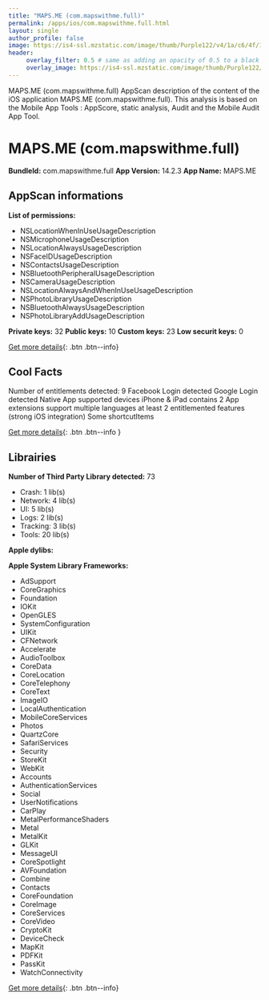 ```yaml
---
title: "MAPS.ME (com.mapswithme.full)"
permalink: /apps/ios/com.mapswithme.full.html
layout: single
author_profile: false
image: https://is4-ssl.mzstatic.com/image/thumb/Purple122/v4/1a/c6/4f/1ac64fae-ed1b-f680-bec5-0c8986ac4515/AppIcon-0-1x_U007emarketing-0-7-0-85-220.png/512x512bb.jpg
header: 
     overlay_filter: 0.5 # same as adding an opacity of 0.5 to a black background
     overlay_image: https://is4-ssl.mzstatic.com/image/thumb/Purple122/v4/1a/c6/4f/1ac64fae-ed1b-f680-bec5-0c8986ac4515/AppIcon-0-1x_U007emarketing-0-7-0-85-220.png/512x512bb.jpg
---
```

MAPS.ME (com.mapswithme.full) AppScan description of the content of the iOS application MAPS.ME (com.mapswithme.full). This analysis is based on the Mobile App Tools : AppScore, static analysis, Audit and the Mobile Audit App Tool.

# MAPS.ME (com.mapswithme.full)

**BundleId:** com.mapswithme.full
**App Version:** 14.2.3
**App Name:** MAPS.ME


## AppScan informations 

**List of permissions:** 
- NSLocationWhenInUseUsageDescription
- NSMicrophoneUsageDescription
- NSLocationAlwaysUsageDescription
- NSFaceIDUsageDescription
- NSContactsUsageDescription
- NSBluetoothPeripheralUsageDescription
- NSCameraUsageDescription
- NSLocationAlwaysAndWhenInUseUsageDescription
- NSPhotoLibraryUsageDescription
- NSBluetoothAlwaysUsageDescription
- NSPhotoLibraryAddUsageDescription
  
  
**Private keys:** 32
**Public keys:** 10
**Custom keys:** 23
**Low securit keys:** 0
  
[Get more details](/pricing.html){: .btn .btn--info}

## Cool Facts

Number of entitlements detected: 9
Facebook Login detected
Google Login detected
Native App
supported devices iPhone & iPad
contains 2 App extensions
support multiple languages
at least 2 entitlemented features (strong iOS integration)
Some shortcutItems 
  
[Get more details](/pricing.html){: .btn .btn--info }

## Librairies 
**Number of Third Party Library detected:** 73
- Crash: 1 lib(s)
- Network: 4 lib(s)
- UI: 5 lib(s)
- Logs: 2 lib(s)
- Tracking: 3 lib(s)
- Tools: 20 lib(s)


**Apple dylibs:**


**Apple System Library Frameworks:**
- AdSupport
- CoreGraphics
- Foundation
- IOKit
- OpenGLES
- SystemConfiguration
- UIKit
- CFNetwork
- Accelerate
- AudioToolbox
- CoreData
- CoreLocation
- CoreTelephony
- CoreText
- ImageIO
- LocalAuthentication
- MobileCoreServices
- Photos
- QuartzCore
- SafariServices
- Security
- StoreKit
- WebKit
- Accounts
- AuthenticationServices
- Social
- UserNotifications
- CarPlay
- MetalPerformanceShaders
- Metal
- MetalKit
- GLKit
- MessageUI
- CoreSpotlight
- AVFoundation
- Combine
- Contacts
- CoreFoundation
- CoreImage
- CoreServices
- CoreVideo
- CryptoKit
- DeviceCheck
- MapKit
- PDFKit
- PassKit
- WatchConnectivity


  
[Get more details](/pricing.html){: .btn .btn--info}

